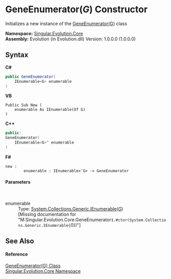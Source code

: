 # GeneEnumerator(*G*) Constructor 
 

Initializes a new instance of the <a href="483d470c-473d-a3e8-558d-ef10ae33de68">GeneEnumerator(G)</a> class

**Namespace:**&nbsp;<a href="7a43d210-bf66-e44d-0f97-e9e0fe26b1b8">Singular.Evolution.Core</a><br />**Assembly:**&nbsp;Evolution (in Evolution.dll) Version: 1.0.0.0 (1.0.0.0)

## Syntax

**C#**<br />
``` C#
public GeneEnumerator(
	IEnumerable<G> enumerable
)
```

**VB**<br />
``` VB
Public Sub New ( 
	enumerable As IEnumerable(Of G)
)
```

**C++**<br />
``` C++
public:
GeneEnumerator(
	IEnumerable<G>^ enumerable
)
```

**F#**<br />
``` F#
new : 
        enumerable : IEnumerable<'G> -> GeneEnumerator
```


#### Parameters
&nbsp;<dl><dt>enumerable</dt><dd>Type: <a href="http://msdn2.microsoft.com/en-us/library/9eekhta0" target="_blank">System.Collections.Generic.IEnumerable</a>(<a href="483d470c-473d-a3e8-558d-ef10ae33de68">*G*</a>)<br />\[Missing <param name="enumerable"/> documentation for "M:Singular.Evolution.Core.GeneEnumerator`1.#ctor(System.Collections.Generic.IEnumerable{`0})"\]</dd></dl>

## See Also


#### Reference
<a href="483d470c-473d-a3e8-558d-ef10ae33de68">GeneEnumerator(G) Class</a><br /><a href="7a43d210-bf66-e44d-0f97-e9e0fe26b1b8">Singular.Evolution.Core Namespace</a><br />